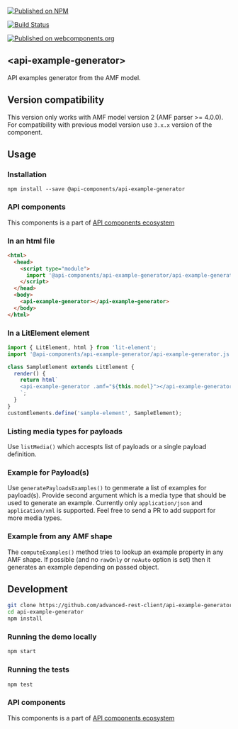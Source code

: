 [![Published on NPM](https://img.shields.io/npm/v/@api-components/api-example-generator.svg)](https://www.npmjs.com/package/@api-components/api-example-generator)

[![Build Status](https://travis-ci.org/advanced-rest-client/api-example-generator.svg?branch=stage)](https://travis-ci.org/advanced-rest-client/api-example-generator)

[![Published on webcomponents.org](https://img.shields.io/badge/webcomponents.org-published-blue.svg)](https://www.webcomponents.org/element/advanced-rest-client/api-example-generator)

## &lt;api-example-generator&gt;

API examples generator from the AMF model.

## Version compatibility

This version only works with AMF model version 2 (AMF parser >= 4.0.0).
For compatibility with previous model version use `3.x.x` version of the component.

## Usage

### Installation
```
npm install --save @api-components/api-example-generator
```

### API components

This components is a part of [API components ecosystem](https://elements.advancedrestclient.com/)
### In an html file

```html
<html>
  <head>
    <script type="module">
      import '@api-components/api-example-generator/api-example-generator.js';
    </script>
  </head>
  <body>
    <api-example-generator></api-example-generator>
  </body>
</html>
```

### In a LitElement element

```js
import { LitElement, html } from 'lit-element';
import '@api-components/api-example-generator/api-example-generator.js';

class SampleElement extends LitElement {
  render() {
    return html`
    <api-example-generator .amf="${this.model}"></api-example-generator>
    `;
  }
}
customElements.define('sample-element', SampleElement);
```

### Listing media types for payloads

Use `listMedia()` which accespts list of payloads or a single payload definition.

### Example for Payload(s)

Use `generatePayloadsExamples()` to genmerate a list of examples for payload(s).
Provide second argument which is a media type that should be used to generate an example.
Currently only `application/json` and `application/xml` is supported.
Feel free to send a PR to add support for more media types.

### Example from any AMF shape

The `computeExamples()` method tries to lookup an example property in any AMF shape.
If possible (and no `rawOnly` or `noAuto` option is set) then it generates an example
depending on passed object.

## Development

```sh
git clone https://github.com/advanced-rest-client/api-example-generator
cd api-example-generator
npm install
```

### Running the demo locally

```sh
npm start
```

### Running the tests
```sh
npm test
```

### API components

This components is a part of [API components ecosystem](https://elements.advancedrestclient.com/)
